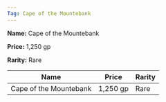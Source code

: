```yaml
---
Tag: Cape of the Mountebank
---
```


**Name:** Cape of the Mountebank

**Price:** 1,250 gp

**Rarity:** Rare

| Name     | Price     | Rarity     |
| -------- | --------- | ---------- |
| Cape of the Mountebank | 1,250 gp | Rare |
